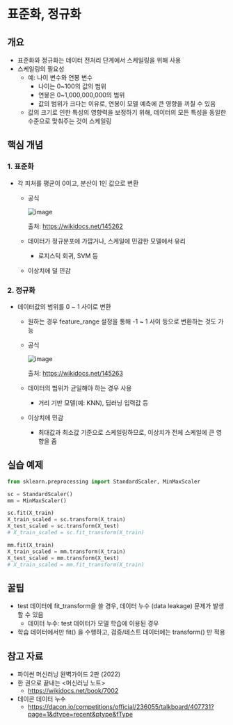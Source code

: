 # 표준화, 정규화

## 개요

- 표준화와 정규화는 데이터 전처리 단계에서 스케일링을 위해 사용
- 스케일링의 필요성
    - 예: 나이 변수와 연봉 변수
        - 나이는 0~100의 값의 범위
        - 연봉은 0~1,000,000,000의 범위
        - 값의 범위가 크다는 이유로, 연봉이 모델 예측에 큰 영향을 끼칠 수 있음
    - 값의 크기로 인한 특성의 영향력을 보정하기 위해, 데이터의 모든 특성을 동일한 수준으로 맞춰주는 것이 스케일링

## 핵심 개념

### 1. 표준화

- 각 피처를 평균이 0이고, 분산이 1인 값으로 변환
    - 공식

      ![image](https://github.com/user-attachments/assets/17c81808-4d80-4333-b18d-5faba02dd8d4)

      출처: https://wikidocs.net/145262

    - 데이터가 정규분포에 가깝거나, 스케일에 민감한 모델에서 유리
        - 로지스틱 회귀, SVM 등
    - 이상치에 덜 민감

### 2. 정규화

- 데이터값의 범위를 0 ~ 1 사이로 변환
    - 원하는 경우 feature_range 설정을 통해 -1 ~ 1 사이 등으로 변환하는 것도 가능
    - 공식
        
        ![image](https://github.com/user-attachments/assets/f60cac71-d4f2-4966-bafb-99f6b621676c)
      
        출처: https://wikidocs.net/145263
        
    - 데이터의 범위가 균일해야 하는 경우 사용
        - 거리 기반 모델(예: KNN), 딥러닝 입력값 등
    - 이상치에 민감
        - 최대값과 최소값 기준으로 스케일링하므로, 이상치가 전체 스케일에 큰 영향을 줌

## 실습 예제

```python
from sklearn.preprocessing import StandardScaler, MinMaxScaler

sc = StandardScaler()
mm = MinMaxScaler()

sc.fit(X_train)
X_train_scaled = sc.transform(X_train)
X_test_scaled = sc.transform(X_test)
# X_train_scaled = sc.fit_transform(X_train)

mm.fit(X_train)
X_train_scaled = mm.transform(X_train)
X_test_scaled = mm.transform(X_test)
# X_train_scaled = mm.fit_transform(X_train)
```

## 꿀팁

- test 데이터에 fit_transform을 쓸 경우, 데이터 누수 (data leakage) 문제가 발생할 수 있음
    - 데이터 누수: test 데이터가 모델 학습에 이용된 경우
- 학습 데이터에서만 fit() 을 수행하고, 검증/테스트 데이터에는 transform() 만 적용

## 참고 자료

- 파이썬 머신러닝 완벽가이드 2판 (2022)
- 한 권으로 끝내는 <머신러닝 노트>
    - https://wikidocs.net/book/7002
- 데이콘 데이터 누수
    - https://dacon.io/competitions/official/236055/talkboard/407731?page=1&dtype=recent&ptype&fType
